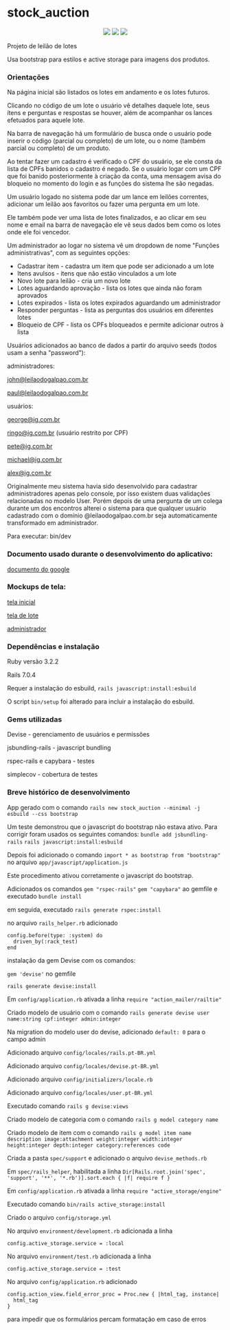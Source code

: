 # stock_auction

<p align="center">
  <img src="http://img.shields.io/static/v1?label=Ruby&message=3.2.2&color=red&style=for-the-badge&logo=ruby"/>
  <img src="http://img.shields.io/static/v1?label=Ruby%20On%20Rails%20&message=7.0.4.3&color=red&style=for-the-badge&logo=ruby"/>
  <img src="http://img.shields.io/static/v1?label=TESTES&message=%3E100&color=GREEN&style=for-the-badge"/>
</p>

Projeto de leilão de lotes

Usa bootstrap para estilos e active storage para imagens dos produtos.

### Orientações

Na página inicial são listados os lotes em andamento e os lotes futuros.

Clicando no código de um lote o usuário vê detalhes daquele lote, seus ítens e perguntas e respostas se houver, além de acompanhar os lances efetuados para aquele lote.

Na barra de navegação há um formulário de busca onde o usuário pode inserir o código (parcial ou completo) de um lote, ou o nome (também parcial ou completo) de um produto.

Ao tentar fazer um cadastro é verificado o CPF do usuário, se ele consta da lista de CPFs banidos o cadastro é negado. Se o usuário logar com um CPF que foi banido posteriormente à criação da conta, uma mensagem avisa do bloqueio no momento do login e as funções do sistema lhe são negadas.

Um usuário logado no sistema pode dar um lance em leilões correntes, adicionar um leilão aos favoritos ou fazer uma pergunta em um lote.

Ele também pode ver uma lista de lotes finalizados, e ao clicar em seu nome e email na barra de navegação ele vê seus dados bem como os lotes onde ele foi vencedor.

Um administrador ao logar no sistema vê um dropdown de nome "Funções administrativas", com as seguintes opções:

* Cadastrar item - cadastra um item que pode ser adicionado a um lote
* Itens avulsos - itens que não estão vinculados a um lote
* Novo lote para leilão - cria um novo lote
* Lotes aguardando aprovação - lista os lotes que ainda não foram aprovados
* Lotes expirados - lista os lotes expirados aguardando um administrador
* Responder perguntas - lista as perguntas dos usuários em diferentes lotes
* Bloqueio de CPF - lista os CPFs bloqueados e permite adicionar outros à lista

Usuários adicionados ao banco de dados a partir do arquivo seeds (todos usam a senha "password"):

administradores:

john@leilaodogalpao.com.br

paul@leilaodogalpao.com.br

usuários:

george@ig.com.br

ringo@ig.com.br (usuário restrito por CPF)

pete@ig.com.br

michael@ig.com.br

alex@ig.com.br

Originalmente meu sistema havia sido desenvolvido para cadastrar administradores apenas pelo console, por isso existem duas validações relacionadas no modelo User. Porém depois de uma pergunta de um colega durante um dos encontros alterei o sistema para que qualquer usuário cadastrado com o domínio @leilaodogalpao.com.br seja automaticamente transformado em administrador.

Para executar: bin/dev

### Documento usado durante o desenvolvimento do aplicativo:
[documento do google](https://docs.google.com/document/d/1nbUgFEDsCoDWohQGvsMc1p699bbuLrHR4jbBfwN2npI/edit?usp=sharing)

### Mockups de tela:
[tela inicial](https://excalidraw.com/#json=qnHL3yEYa4TwYO1UeC8ur,MU5dxEDRSWSjo2gHNaajQA)

[tela de lote](https://excalidraw.com/#json=P427IC1ZGvr1TUzyztIq7,mvG10dgt5NOg71IH5_WQBQ)

[administrador](https://excalidraw.com/#json=c-x-uycNkM0vhZrOCfdgv,de__sAKWHWzevRJb9RWD7Q)


### Dependências e instalação

Ruby versão 3.2.2

Rails 7.0.4

Requer a instalação do esbuild, `rails javascript:install:esbuild`

O script `bin/setup` foi alterado para incluir a instalação do esbuild.

### Gems utilizadas

Devise - gerenciamento de usuários e permissões

jsbundling-rails - javascript bundling

rspec-rails e capybara - testes

simplecov - cobertura de testes


### Breve histórico de desenvolvimento

App gerado com o comando `rails new stock_auction --minimal -j esbuild --css bootstrap`

Um teste demonstrou que o javascript do bootstrap não estava ativo. Para corrigir foram usados os seguintes comandos:
`bundle add jsbundling-rails`
`rails javascript:install:esbuild`

Depois foi adicionado o comando
`import * as bootstrap from "bootstrap"`
no arquivo `app/javascript/application.js`

Este procedimento ativou corretamente o javascript do bootstrap.

Adicionados os comandos
`gem "rspec-rails"`
`gem "capybara"`
ao gemfile e executado `bundle install`

em seguida, executado `rails generate rspec:install`

no arquivo `rails_helper.rb` adicionado
```
config.before(type: :system) do
  driven_by(:rack_test)
end
```

instalação da gem Devise com os comandos:

`gem 'devise'` no gemfile

`rails generate devise:install`

Em `config/application.rb` ativada a linha
`require "action_mailer/railtie"`

Criado modelo de usuário com o comando
`rails generate devise user name:string cpf:integer admin:integer`

Na migration do modelo user do devise, adicionado `default: 0` para o campo admin

Adicionado arquivo `config/locales/rails.pt-BR.yml`

Adicionado arquivo `config/locales/devise.pt-BR.yml`

Adicionado arquivo `config/initializers/locale.rb`

Adicionado arquivo `config/locales/user.pt-BR.yml`

Executado comando `rails g devise:views`

Criado modelo de categoria com o comando
`rails g model category name`

Criado modelo de item com o comando
`rails g model item name description image:attachment weight:integer width:integer height:integer depth:integer category:references code`

Criada a pasta `spec/support` e adicionado o arquivo `devise_methods.rb`

Em `spec/rails_helper`, habilitada a linha
`Dir[Rails.root.join('spec', 'support', '**', '*.rb')].sort.each { |f| require f }`

Em `config/application.rb` ativada a linha
`require "active_storage/engine"`

Executado comando `bin/rails active_storage:install`

Criado o arquivo `config/storage.yml`

No arquivo `environment/development.rb` adicionada a linha

`config.active_storage.service = :local`

No arquivo `environment/test.rb` adicionada a linha

`config.active_storage.service = :test`

No arquivo `config/application.rb` adicionado

```
config.action_view.field_error_proc = Proc.new { |html_tag, instance|
  html_tag
}
```
para impedir que os formulários percam formatação em caso de erros
